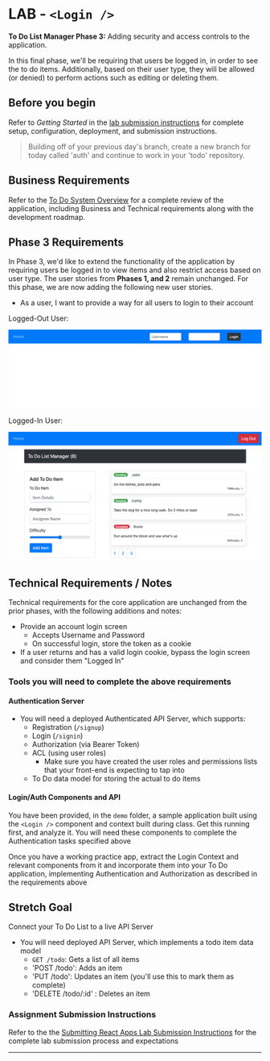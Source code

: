 # LAB -  `<Login />`

**To Do List Manager Phase 3:** Adding security and access controls to the application.

In this final phase, we'll be requiring that users be logged in, in order to see the to do items. Additionally, based on their user type, they will be allowed (or denied) to perform actions such as editing or deleting them.

## Before you begin

Refer to *Getting Started*  in the [lab submission instructions](../../../reference/submission-instructions/labs/README.md) for complete setup, configuration, deployment, and submission instructions.

> Building off of your previous day's branch, create a new branch for today called 'auth' and continue to work in your 'todo' repository.

## Business Requirements

Refer to the [To Do System Overview](../../apps-and-libraries/todo/README.md) for a complete review of the application, including Business and Technical requirements along with the development roadmap.

## Phase 3 Requirements

In Phase 3, we'd like to extend the functionality of the application by requiring users be logged in to view items and also restrict access based on user type. The user stories from **Phases 1, and 2** remain unchanged. For this phase, we are now adding the following new user stories.

- As a user, I want to provide a way for all users to login to their account

Logged-Out User:

![LoggedOut](todo-logged-out.png)

Logged-In User:

![LoggedIn](todo-user.png)

## Technical Requirements / Notes

Technical requirements for the core application are unchanged from the prior phases, with the following additions and notes:

- Provide an account login screen
  - Accepts Username and Password
  - On successful login, store the token as a cookie
- If a user returns and has a valid login cookie, bypass the login screen and consider them "Logged In"

### Tools you will need to complete the above requirements

#### Authentication Server

- You will need a deployed Authenticated API Server, which supports:
  - Registration (`/signup`)
  - Login (`/signin`)
  - Authorization (via Bearer Token)
  - ACL (using user roles)
    - Make sure you have created the user roles and permissions lists that your front-end is expecting to tap into
  - To Do data model for storing the actual to do items

#### Login/Auth Components and API

You have been provided, in the `demo` folder, a sample application built using the `<Login />`  component and context built during class. Get this running first, and analyze it. You will need these components to complete the Authentication tasks specified above

Once you have a working practice app, extract the Login Context and relevant components from it and incorporate them into your To Do application, implementing Authentication and Authorization as described in the requirements above

## Stretch Goal

Connect your To Do List to a live API Server

- You will need deployed API Server, which implements a todo item data model
  - `GET /todo`: Gets a list of all items
  - 'POST /todo': Adds an item
  - 'PUT /todo': Updates an item (you'll use this to mark them as complete)
  - 'DELETE /todo/:id' : Deletes an item

### Assignment Submission Instructions

Refer to the the [Submitting React Apps Lab Submission Instructions](../../../reference/submission-instructions/labs/react-apps.md) for the complete lab submission process and expectations

----
